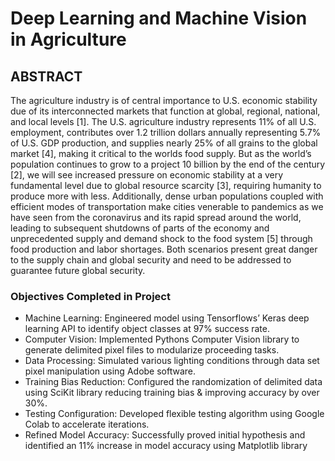 # Deep Learning and Machine Vision in Agriculture
## ABSTRACT
The agriculture industry is of central importance to U.S. economic stability due of its interconnected markets that function at global, regional, national, and local levels [1]. The U.S. agriculture industry represents 11% of all U.S. employment, contributes over 1.2 trillion dollars annually representing 5.7% of U.S. GDP production, and supplies nearly 25% of all grains to the global market [4], making it critical to the worlds food supply. But as the world’s population continues to grow to a project 10 billion by the end of the century [2], we will see increased pressure on economic stability at a very fundamental level due to global resource scarcity [3], requiring humanity to produce more with less. Additionally, dense urban populations coupled with efficient modes of transportation make cities venerable to pandemics as we have seen from the coronavirus and its rapid spread around the world, leading to subsequent shutdowns of parts of the economy and unprecedented supply and demand shock to the food system [5] through food production and labor shortages. Both scenarios present great danger to the supply chain and global security and need to be addressed to guarantee future global security.

### Objectives Completed in Project

- Machine Learning: Engineered model using Tensorflows’ Keras deep learning API to identify object classes at 97% success rate.
- Computer Vision: Implemented Pythons Computer Vision library to generate delimited pixel files to modularize proceeding tasks.
- Data Processing: Simulated various lighting conditions through data set pixel manipulation using Adobe software.
- Training Bias Reduction: Configured the randomization of delimited data using SciKit library reducing training bias & improving accuracy by over 30%.
- Testing Configuration: Developed flexible testing algorithm using Google Colab to accelerate iterations.
- Refined Model Accuracy: Successfully proved initial hypothesis and identified an 11% increase in model accuracy using Matplotlib library
